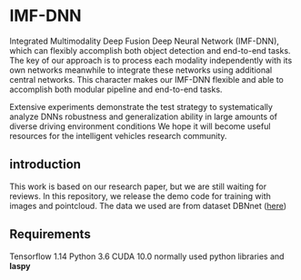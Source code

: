 # IMF-DNN

Integrated Multimodality Deep Fusion Deep Neural Network (IMF-DNN), which can flexibly accomplish both object detection and end-to-end tasks. The key of our approach is to process each modality independently with its own networks meanwhile to integrate these networks using additional central networks. This character makes our IMF-DNN flexible and able to accomplish both modular pipeline and end-to-end tasks. 

Extensive experiments demonstrate the test strategy to systematically analyze DNNs robustness and generalization ability in large amounts of diverse driving environment conditions We hope it will become useful resources for the intelligent vehicles research community.

## introduction
 
This work is based on our research paper, but we are still waiting for reviews. In this repository, we release the demo code for training with images and pointcloud. The data we used are from dataset DBNnet ([here](https://drive.google.com/open?id=14RPdVTwBTuCTo0tFeYmL_SyN8fD0g6Hc))

## Requirements

  Tensorflow 1.14
  Python 3.6
  CUDA 10.0
  normally used python libraries and **laspy**
